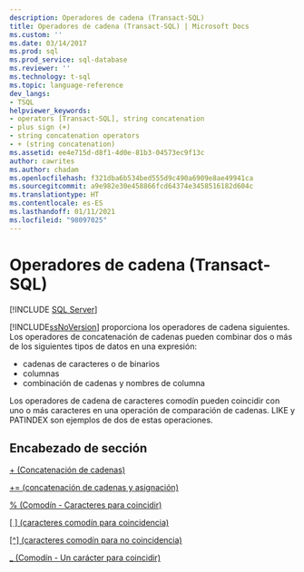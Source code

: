 ```yaml
---
description: Operadores de cadena (Transact-SQL)
title: Operadores de cadena (Transact-SQL) | Microsoft Docs
ms.custom: ''
ms.date: 03/14/2017
ms.prod: sql
ms.prod_service: sql-database
ms.reviewer: ''
ms.technology: t-sql
ms.topic: language-reference
dev_langs:
- TSQL
helpviewer_keywords:
- operators [Transact-SQL], string concatenation
- plus sign (+)
- string concatenation operators
- + (string concatenation)
ms.assetid: ee4e715d-d8f1-4d0e-81b3-04573ec9f13c
author: cawrites
ms.author: chadam
ms.openlocfilehash: f321dba6b534bed555d9c490a6909e8ae49941ca
ms.sourcegitcommit: a9e982e30e458866fcd64374e3458516182d604c
ms.translationtype: HT
ms.contentlocale: es-ES
ms.lasthandoff: 01/11/2021
ms.locfileid: "98097025"
---
```

# <a name="string-operators-transact-sql"></a>Operadores de cadena (Transact-SQL)
[!INCLUDE [SQL Server](../../includes/applies-to-version/sqlserver.md)]

[!INCLUDE[ssNoVersion](../../includes/ssnoversion-md.md)] proporciona los operadores de cadena siguientes. Los operadores de concatenación de cadenas pueden combinar dos o más de los siguientes tipos de datos en una expresión: 
* cadenas de caracteres o de binarios
* columnas 
* combinación de cadenas y nombres de columna 

Los operadores de cadena de caracteres comodín pueden coincidir con uno o más caracteres en una operación de comparación de cadenas. LIKE y PATINDEX son ejemplos de dos de estas operaciones.  
  
## <a name="section-heading"></a>Encabezado de sección  
[+ (Concatenación de cadenas)](../../t-sql/language-elements/string-concatenation-transact-sql.md)  
  
[+= (concatenación de cadenas y asignación)](../../t-sql/language-elements/string-concatenation-equal-transact-sql.md)  
  
[% (Comodín - Caracteres para coincidir)](../../t-sql/language-elements/percent-character-wildcard-character-s-to-match-transact-sql.md)  
  
[&#91; &#93; (caracteres comodín para coincidencia)](../../t-sql/language-elements/wildcard-character-s-to-match-transact-sql.md)  
  
[&#91;^&#93; (caracteres comodín para no coincidencia)](../../t-sql/language-elements/wildcard-character-s-not-to-match-transact-sql.md)  
  
[_ (Comodín - Un carácter para coincidir)](../../t-sql/language-elements/wildcard-match-one-character-transact-sql.md)  
  
